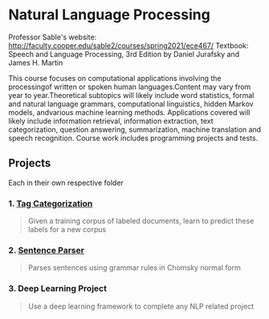 # Natural Language Processing 
Professor Sable's website: http://faculty.cooper.edu/sable2/courses/spring2021/ece467/
Textbook: Speech and Language Processing, 3rd Edition by Daniel Jurafsky and James H. Martin


This course focuses on computational applications involving the processingof written or spoken human languages.Content may vary from year to year.Theoretical subtopics will likely include word statistics, formal and natural language grammars, computational linguistics, hidden Markov models, andvarious machine learning methods. Applications covered will likely include information retrieval, information extraction, text categorization, question answering, summarization, machine translation and speech recognition. Course work includes programming projects and tests.

## Projects
Each in their own respective folder
### 1. [Tag Categorization](https://github.com/yuvalofek/NLP/tree/main/Tag_Categorization) 
> Given a training corpus of labeled documents, learn to predict these labels for a new corpus
### 2. [Sentence Parser](https://github.com/yuvalofek/NLP/tree/main/Parser)
> Parses sentences using grammar rules in Chomsky normal form
### 3. Deep Learning Project
> Use a deep learning framework to complete any NLP related project

